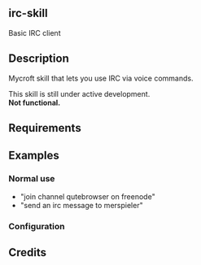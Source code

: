 ## irc-skill
Basic IRC client

## Description 
Mycroft skill that lets you use IRC via voice commands.

This skill is still under active development.  
__Not functional.__

## Requirements

## Examples
### Normal use
* "join channel qutebrowser on freenode"
* "send an irc message to merspieler"
### Configuration

## Credits 

